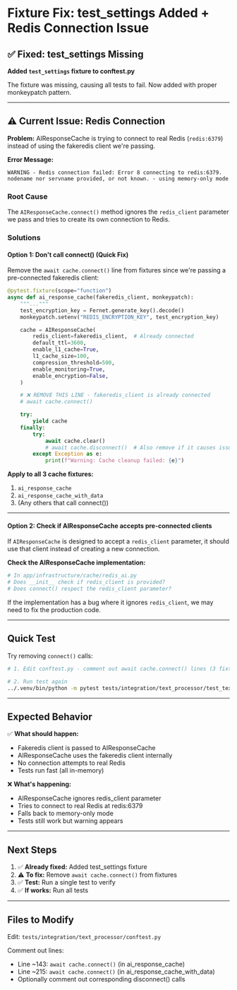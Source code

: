 # Fixture Fix: test_settings Added + Redis Connection Issue

## ✅ Fixed: test_settings Missing

**Added `test_settings` fixture to conftest.py**

The fixture was missing, causing all tests to fail. Now added with proper monkeypatch pattern.

---

## ⚠️ Current Issue: Redis Connection

**Problem:** AIResponseCache is trying to connect to real Redis (`redis:6379`) instead of using the fakeredis client we're passing.

**Error Message:**
```
WARNING - Redis connection failed: Error 8 connecting to redis:6379. nodename nor servname provided, or not known. - using memory-only mode
```

### Root Cause

The `AIResponseCache.connect()` method ignores the `redis_client` parameter we pass and tries to create its own connection to Redis.

### Solutions

#### Option 1: Don't call connect() (Quick Fix)

Remove the `await cache.connect()` line from fixtures since we're passing a pre-connected fakeredis client:

```python
@pytest.fixture(scope="function")
async def ai_response_cache(fakeredis_client, monkeypatch):
    """..."""
    test_encryption_key = Fernet.generate_key().decode()
    monkeypatch.setenv("REDIS_ENCRYPTION_KEY", test_encryption_key)

    cache = AIResponseCache(
        redis_client=fakeredis_client,  # Already connected
        default_ttl=3600,
        enable_l1_cache=True,
        l1_cache_size=100,
        compression_threshold=500,
        enable_monitoring=True,
        enable_encryption=False,
    )

    # ❌ REMOVE THIS LINE - fakeredis_client is already connected
    # await cache.connect()

    try:
        yield cache
    finally:
        try:
            await cache.clear()
            # await cache.disconnect()  # Also remove if it causes issues
        except Exception as e:
            print(f"Warning: Cache cleanup failed: {e}")
```

**Apply to all 3 cache fixtures:**
1. `ai_response_cache`
2. `ai_response_cache_with_data`
3. (Any others that call connect())

---

#### Option 2: Check if AIResponseCache accepts pre-connected clients

If `AIResponseCache` is designed to accept a `redis_client` parameter, it should use that client instead of creating a new connection.

**Check the AIResponseCache implementation:**
```python
# In app/infrastructure/cache/redis_ai.py
# Does __init__ check if redis_client is provided?
# Does connect() respect the redis_client parameter?
```

If the implementation has a bug where it ignores `redis_client`, we may need to fix the production code.

---

## Quick Test

Try removing `connect()` calls:

```bash
# 1. Edit conftest.py - comment out await cache.connect() lines (3 fixtures)

# 2. Run test again
../.venv/bin/python -m pytest tests/integration/text_processor/test_text_processor_cache_integration.py::TestTextProcessorCachingStrategy::test_cache_hit_returns_cached_response_without_ai_call -v --tb=short
```

---

## Expected Behavior

✅ **What should happen:**
- Fakeredis client is passed to AIResponseCache
- AIResponseCache uses the fakeredis client internally
- No connection attempts to real Redis
- Tests run fast (all in-memory)

❌ **What's happening:**
- AIResponseCache ignores redis_client parameter
- Tries to connect to real Redis at redis:6379
- Falls back to memory-only mode
- Tests still work but warning appears

---

## Next Steps

1. ✅ **Already fixed:** Added test_settings fixture
2. ⚠️ **To fix:** Remove `await cache.connect()` from fixtures
3. ✅ **Test:** Run a single test to verify
4. ✅ **If works:** Run all tests

---

## Files to Modify

Edit: `tests/integration/text_processor/conftest.py`

Comment out lines:
- Line ~143: `await cache.connect()`  (in ai_response_cache)
- Line ~215: `await cache.connect()`  (in ai_response_cache_with_data)
- Optionally comment out corresponding disconnect() calls
